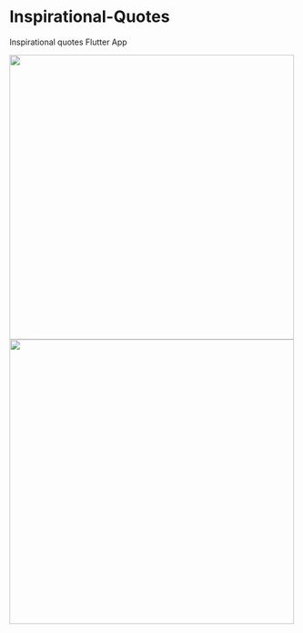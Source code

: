 <h1> Inspirational-Quotes </h1>
<p>Inspirational quotes Flutter App</p>

<img src="https://user-images.githubusercontent.com/23660137/39194396-43e33b98-47fb-11e8-8ea6-f8d64591de7e.png" height=500/>
<img src="https://user-images.githubusercontent.com/23660137/39193998-5d89a970-47fa-11e8-982c-5d0d844c37f9.png" height=500/>

